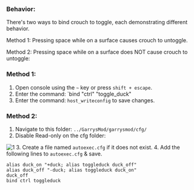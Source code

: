 
### Behavior:
There's two ways to bind crouch to toggle, each demonstrating different behavior.

Method 1: Pressing space while on a surface causes crouch to untoggle.

Method 2: Pressing space while on a surface does NOT cause crouch to untoggle:
### Method 1:
1. Open console using the `~` key or press `shift + escape`.
2. Enter the command: `bind "ctrl" "toggle_duck"
3. Enter the command: `host_writeconfig` to save changes.
### Method 2:
1. Navigate to this folder: `../GarrysMod/garrysmod/cfg/`
2. Disable Read-only on the cfg folder:

![1](https://raw.githubusercontent.com/Sod-ers/GMod-Resources/refs/heads/main/JPG/disable-read-only.png)
3. Create a file named `autoexec.cfg` if it does not exist.
4. Add the following lines to `autoexec.cfg` & save.
```
alias duck_on "+duck; alias toggleduck duck_off"
alias duck_off "-duck; alias toggleduck duck_on"
duck_off
bind ctrl toggleduck
```